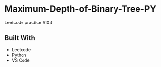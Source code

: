 # Maximum-Depth-of-Binary-Tree-PY
Leetcode practice #104

## Built With
- Leetcode
- Python
- VS Code
